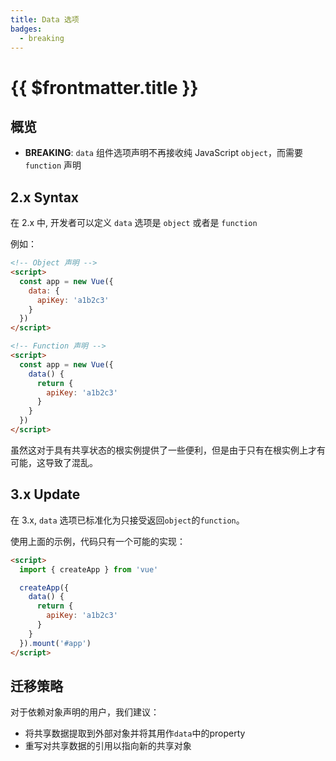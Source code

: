 ```yaml
---
title: Data 选项
badges:
  - breaking
---
```


# {{ $frontmatter.title }} <MigrationBadges :badges="$frontmatter.badges" />

## 概览

- **BREAKING**: `data` 组件选项声明不再接收纯 JavaScript `object`，而需要 `function` 声明

## 2.x Syntax

在 2.x 中, 开发者可以定义 `data` 选项是 `object` 或者是 `function`

例如：

```html
<!-- Object 声明 -->
<script>
  const app = new Vue({
    data: {
      apiKey: 'a1b2c3'
    }
  })
</script>

<!-- Function 声明 -->
<script>
  const app = new Vue({
    data() {
      return {
        apiKey: 'a1b2c3'
      }
    }
  })
</script>
```

虽然这对于具有共享状态的根实例提供了一些便利，但是由于只有在根实例上才有可能，这导致了混乱。

## 3.x Update

在 3.x, `data` 选项已标准化为只接受返回`object`的`function`。

使用上面的示例，代码只有一个可能的实现：

```html
<script>
  import { createApp } from 'vue'

  createApp({
    data() {
      return {
        apiKey: 'a1b2c3'
      }
    }
  }).mount('#app')
</script>
```

## 迁移策略

对于依赖对象声明的用户，我们建议：

- 将共享数据提取到外部对象并将其用作`data`中的property
- 重写对共享数据的引用以指向新的共享对象